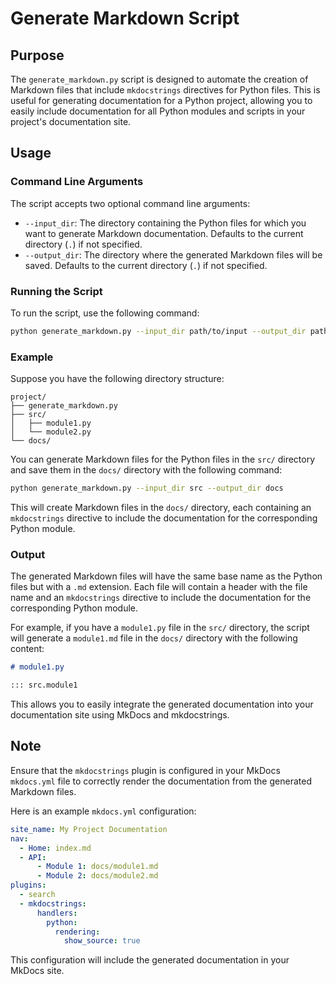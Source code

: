 # Generate Markdown Script

## Purpose

The `generate_markdown.py` script is designed to automate the creation of Markdown files that include `mkdocstrings` directives for Python files. This is useful for generating documentation for a Python project, allowing you to easily include documentation for all Python modules and scripts in your project's documentation site.

## Usage

### Command Line Arguments

The script accepts two optional command line arguments:

- `--input_dir`: The directory containing the Python files for which you want to generate Markdown documentation. Defaults to the current directory (`.`) if not specified.
- `--output_dir`: The directory where the generated Markdown files will be saved. Defaults to the current directory (`.`) if not specified.

### Running the Script

To run the script, use the following command:

```bash
python generate_markdown.py --input_dir path/to/input --output_dir path/to/output
```

### Example

Suppose you have the following directory structure:

```
project/
├── generate_markdown.py
├── src/
│   ├── module1.py
│   └── module2.py
└── docs/
```

You can generate Markdown files for the Python files in the `src/` directory and save them in the `docs/` directory with the following command:

```bash
python generate_markdown.py --input_dir src --output_dir docs
```

This will create Markdown files in the `docs/` directory, each containing an `mkdocstrings` directive to include the documentation for the corresponding Python module.

### Output

The generated Markdown files will have the same base name as the Python files but with a `.md` extension. Each file will contain a header with the file name and an `mkdocstrings` directive to include the documentation for the corresponding Python module.

For example, if you have a `module1.py` file in the `src/` directory, the script will generate a `module1.md` file in the `docs/` directory with the following content:

```markdown
# module1.py

::: src.module1
```

This allows you to easily integrate the generated documentation into your documentation site using MkDocs and mkdocstrings.

## Note

Ensure that the `mkdocstrings` plugin is configured in your MkDocs `mkdocs.yml` file to correctly render the documentation from the generated Markdown files.

Here is an example `mkdocs.yml` configuration:

```yaml
site_name: My Project Documentation
nav:
  - Home: index.md
  - API:
      - Module 1: docs/module1.md
      - Module 2: docs/module2.md
plugins:
  - search
  - mkdocstrings:
      handlers:
        python:
          rendering:
            show_source: true
```

This configuration will include the generated documentation in your MkDocs site.
